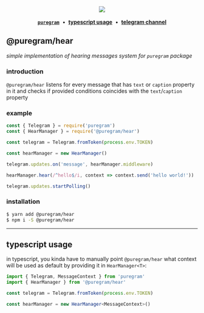<div align='center'>
  <img src='https://i.imgur.com/ZzjmE8i.png' />
</div>

<br />

<div align='center'>
  <a href='https://github.com/nitreojs/puregram'><b><code>puregram</code></b></a>
  <span>&nbsp;•&nbsp;</span>
  <a href='#typescript-usage'><b>typescript usage</b></a>
  <span>&nbsp;•&nbsp;</span>
  <a href='https://t.me/puregram'><b>telegram channel</b></a>
</div>

## @puregram/hear

_simple implementation of hearing messages system for `puregram` package_

### introduction

`@puregram/hear` listens for every message that has `text` or `caption` property in it and checks if provided conditions coincides with the `text`/`caption` property

### example

```js
const { Telegram } = require('puregram')
const { HearManager } = require('@puregram/hear')

const telegram = Telegram.fromToken(process.env.TOKEN)

const hearManager = new HearManager()

telegram.updates.on('message', hearManager.middleware)

hearManager.hear(/^hello$/i, context => context.send('hello world!'))

telegram.updates.startPolling()
```

### installation

```sh
$ yarn add @puregram/hear
$ npm i -S @puregram/hear
```

---

## typescript usage

in typescript, you kinda have to manually point `@puregram/hear` what context will be used as default by providing it in `HearManager<T>`:

```ts
import { Telegram, MessageContext } from 'puregram'
import { HearManager } from '@puregram/hear'

const telegram = Telegram.fromToken(process.env.TOKEN)

const hearManager = new HearManager<MessageContext>()
```
